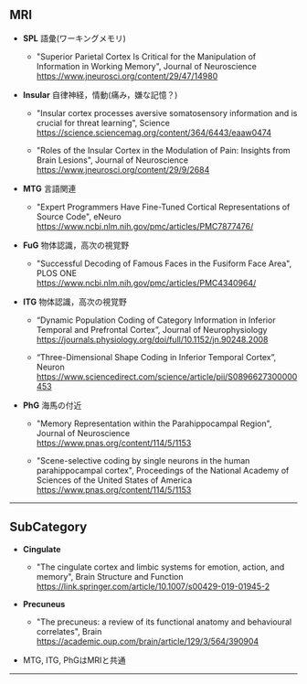 ## MRI
- __SPL__
語彙(ワーキングメモリ)
    - "Superior Parietal Cortex Is Critical for the Manipulation of Information in Working Memory", Journal of Neuroscience<br>
https://www.jneurosci.org/content/29/47/14980


- __Insular__
自律神経，情動(痛み，嫌な記憶？)
    - "Insular cortex processes aversive somatosensory information and is crucial for threat learning", Science
https://science.sciencemag.org/content/364/6443/eaaw0474

    - "Roles of the Insular Cortex in the Modulation of Pain: Insights from Brain Lesions", Journal of Neuroscience<br>
https://www.jneurosci.org/content/29/9/2684


- __MTG__
言語関連
    - "Expert Programmers Have Fine-Tuned Cortical Representations of Source Code", eNeuro<br>
https://www.ncbi.nlm.nih.gov/pmc/articles/PMC7877476/


- __FuG__
物体認識，高次の視覚野
    - "Successful Decoding of Famous Faces in the Fusiform Face Area", PLOS ONE<br>
https://www.ncbi.nlm.nih.gov/pmc/articles/PMC4340964/


- __ITG__
物体認識，高次の視覚野
    - “Dynamic Population Coding of Category Information in Inferior Temporal and Prefrontal Cortex”, Journal of Neurophysiology<br>
https://journals.physiology.org/doi/full/10.1152/jn.90248.2008

    - “Three-Dimensional Shape Coding in Inferior Temporal Cortex”, Neuron<br>
https://www.sciencedirect.com/science/article/pii/S0896627300000453


- __PhG__
海馬の付近
    - "Memory Representation within the Parahippocampal Region", Journal of Neuroscience<br>
https://www.pnas.org/content/114/5/1153

    - "Scene-selective coding by single neurons in the human 
parahippocampal cortex", Proceedings of the National Academy of Sciences of the United States of America<br>
https://www.pnas.org/content/114/5/1153
---------


## SubCategory
- __Cingulate__
    - "The cingulate cortex and limbic systems for emotion, action, 
and memory", Brain Structure and Function<br>
https://link.springer.com/article/10.1007/s00429-019-01945-2


- __Precuneus__
    - "The precuneus: a review of its functional anatomy and behavioural 
correlates", Brain<br>
https://academic.oup.com/brain/article/129/3/564/390904


- MTG, ITG, PhGはMRIと共通
-----------------

